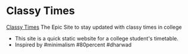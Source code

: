 # Classy Times

[Classy Times](classytimes.github.io)
The Epic Site to stay updated with classy times in college

- This site is a quick static website for a college student's timetable.
- Inspired by #minimalism #80percent #dharwad
